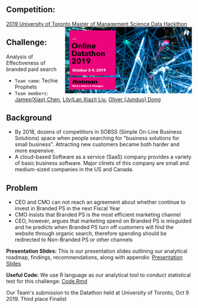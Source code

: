 ## Competition:
[2019 University of Toronto Master of Management Science Data Hackthon](https://www.rotman.utoronto.ca/Degrees/MastersPrograms/SpecializedProgramsBlog/MMA/MMA-Online-Datathon-2019-Participants-Stories) <img src='figures/MMA2019logo.png' align="right" height="180"/>

## Challenge: 
Analysis of Effectiveness of branded paid search 
-  `Team name`: Techie Prophets
- `Team members`: [James(Xiao) Chen](https://www.linkedin.com/in/james-chen-718480a/), [Lily(Lan Xiazi) Liu](https://www.linkedin.com/in/lanxiaziliu/), [Oliver (Junduo) Dong](https://www.linkedin.com/in/junduo-dong/)

## Background
- By 2018, dozens of competitiors in SOBSS (Simple On-Line Business Solutions) space when people searching for "business solutions for small business". Attracting  new customers became both harder and more expensive.
- A cloud-based Software as a service (SaaS) company provides a variety of basic business software. Major clinets of this company are small and medium-sized companies in the US and Canada.

## Problem
- CEO and CMO can not reach an agreement about whether continue to invest in Branded PS in the next Fiscal Year
- CMO insists that Branded PS is the most efficient marketing channel
- CEO, however, argues that marketing spend on Branded PS is misguided and he predicts when Branded PS turn off customers will find the website through organic search, therefore spending should be redirected to Non-Branded PS or other channels 

**Presentation Slides:** This is our presentation slides outlining our analytical roadmap, findings, recommendations, along with appendix: [Presentation Slides](https://docs.google.com/presentation/d/10_JqbrgVCmrWno5j5xJgkak4UfLHnHvUg8DcKBmpVsc/edit)

**Useful Code:** We use R language as our analytical tool to conduct statistical test for this challenge: [Code.Rmd](https://github.com/Junduo123/Analysis-of-Effectiveness-of-branded-paid-search./blob/master/2019_MMA_Datahon%20copy.Rmd)

Our Team's submission to the Datathon held at University of Toronto, Oct 9 2019. Third place Finalist



